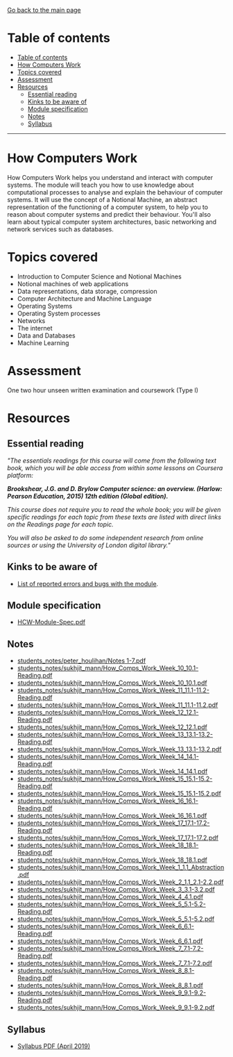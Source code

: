 [Go back to the main page](../../../README.md)

# Table of contents

- [Table of contents](#table-of-contents)
- [How Computers Work](#how-computers-work)
- [Topics covered](#topics-covered)
- [Assessment](#assessment)
- [Resources](#resources)
  - [Essential reading](#essential-reading)
  - [Kinks to be aware of](#kinks-to-be-aware-of)
  - [Module specification](#module-specification)
  - [Notes](#notes)
  - [Syllabus](#syllabus)

---

# How Computers Work

How Computers Work helps you understand and interact with computer
systems. The module will teach you how to use knowledge about
computational processes to analyse and explain the behaviour of computer
systems. It will use the concept of a Notional Machine, an abstract
representation of the functioning of a computer system, to help you to
reason about computer systems and predict their behaviour. You'll also
learn about typical computer system architectures, basic networking and
network services such as databases.

# Topics covered

- Introduction to Computer Science and Notional Machines
- Notional machines of web applications
- Data representations, data storage, compression
- Computer Architecture and Machine Language
- Operating Systems
- Operating System processes
- Networks
- The internet
- Data and Databases
- Machine Learning

# Assessment

One two hour unseen written examination and coursework (Type I)

# Resources

## Essential reading

_"The essentials readings for this course will come from the following text book, which you will be able access from within some lessons on Coursera platform:_

_**Brookshear, J.G. and D. Brylow Computer science: an overview. (Harlow: Pearson Education, 2015) 12th edition (Global edition).**_

_This course does not require you to read the whole book; you will be given specific readings for each topic from these texts are listed with direct links on the Readings page for each topic._

_You will also be asked to do some independent research from online sources or using the University of London digital library."_

## Kinks to be aware of

- [List of reported errors and bugs with the module](../../../kinks/level_4/how_computers_work/).

## Module specification

- [HCW-Module-Spec.pdf](./resources/HCW-Module-Spec.pdf)

## Notes

- [students_notes/peter_houlihan/Notes 1-7.pdf](../../../notes/level_4/how_computers_work/students_notes/peter_houlihan/Notes_1-7.pdf)
- [students_notes/sukhjit_mann/How_Comps_Work_Week_10_10.1-Reading.pdf](../../../notes/level_4/how_computers_work/students_notes/sukhjit_mann/How_Comps_Work_Week_10_10.1-Reading.pdf)
- [students_notes/sukhjit_mann/How_Comps_Work_Week_10_10.1.pdf](../../../notes/level_4/how_computers_work/students_notes/sukhjit_mann/How_Comps_Work_Week_10_10.1.pdf)
- [students_notes/sukhjit_mann/How_Comps_Work_Week_11_11.1-11.2-Reading.pdf](../../../notes/level_4/how_computers_work/students_notes/sukhjit_mann/How_Comps_Work_Week_11_11.1-11.2-Reading.pdf)
- [students_notes/sukhjit_mann/How_Comps_Work_Week_11_11.1-11.2.pdf](../../../notes/level_4/how_computers_work/students_notes/sukhjit_mann/How_Comps_Work_Week_11_11.1-11.2.pdf)
- [students_notes/sukhjit_mann/How_Comps_Work_Week_12_12.1-Reading.pdf](../../../notes/level_4/how_computers_work/students_notes/sukhjit_mann/How_Comps_Work_Week_12_12.1-Reading.pdf)
- [students_notes/sukhjit_mann/How_Comps_Work_Week_12_12.1.pdf](../../../notes/level_4/how_computers_work/students_notes/sukhjit_mann/How_Comps_Work_Week_12_12.1.pdf)
- [students_notes/sukhjit_mann/How_Comps_Work_Week_13_13.1-13.2-Reading.pdf](../../../notes/level_4/how_computers_work/students_notes/sukhjit_mann/How_Comps_Work_Week_13_13.1-13.2-Reading.pdf)
- [students_notes/sukhjit_mann/How_Comps_Work_Week_13_13.1-13.2.pdf](../../../notes/level_4/how_computers_work/students_notes/sukhjit_mann/How_Comps_Work_Week_13_13.1-13.2.pdf)
- [students_notes/sukhjit_mann/How_Comps_Work_Week_14_14.1-Reading.pdf](../../../notes/level_4/how_computers_work/students_notes/sukhjit_mann/How_Comps_Work_Week_14_14.1-Reading.pdf)
- [students_notes/sukhjit_mann/How_Comps_Work_Week_14_14.1.pdf](../../../notes/level_4/how_computers_work/students_notes/sukhjit_mann/How_Comps_Work_Week_14_14.1.pdf)
- [students_notes/sukhjit_mann/How_Comps_Work_Week_15_15.1-15.2-Reading.pdf](../../../notes/level_4/how_computers_work/students_notes/sukhjit_mann/How_Comps_Work_Week_15_15.1-15.2-Reading.pdf)
- [students_notes/sukhjit_mann/How_Comps_Work_Week_15_15.1-15.2.pdf](../../../notes/level_4/how_computers_work/students_notes/sukhjit_mann/How_Comps_Work_Week_15_15.1-15.2.pdf)
- [students_notes/sukhjit_mann/How_Comps_Work_Week_16_16.1-Reading.pdf](../../../notes/level_4/how_computers_work/students_notes/sukhjit_mann/How_Comps_Work_Week_16_16.1-Reading.pdf)
- [students_notes/sukhjit_mann/How_Comps_Work_Week_16_16.1.pdf](../../../notes/level_4/how_computers_work/students_notes/sukhjit_mann/How_Comps_Work_Week_16_16.1.pdf)
- [students_notes/sukhjit_mann/How_Comps_Work_Week_17_17.1-17.2-Reading.pdf](../../../notes/level_4/how_computers_work/students_notes/sukhjit_mann/How_Comps_Work_Week_17_17.1-17.2-Reading.pdf)
- [students_notes/sukhjit_mann/How_Comps_Work_Week_17_17.1-17.2.pdf](../../../notes/level_4/how_computers_work/students_notes/sukhjit_mann/How_Comps_Work_Week_17_17.1-17.2.pdf)
- [students_notes/sukhjit_mann/How_Comps_Work_Week_18_18.1-Reading.pdf](../../../notes/level_4/how_computers_work/students_notes/sukhjit_mann/How_Comps_Work_Week_18_18.1-Reading.pdf)
- [students_notes/sukhjit_mann/How_Comps_Work_Week_18_18.1.pdf](../../../notes/level_4/how_computers_work/students_notes/sukhjit_mann/How_Comps_Work_Week_18_18.1.pdf)
- [students_notes/sukhjit_mann/How_Comps_Work_Week_1_1.1_Abstraction.pdf](../../../notes/level_4/how_computers_work/students_notes/sukhjit_mann/How_Comps_Work_Week_1_1.1_Abstraction.pdf)
- [students_notes/sukhjit_mann/How_Comps_Work_Week_2_1.1_2.1-2.2.pdf](../../../notes/level_4/how_computers_work/students_notes/sukhjit_mann/How_Comps_Work_Week_2_1.1_2.1-2.2.pdf)
- [students_notes/sukhjit_mann/How_Comps_Work_Week_3_3.1-3.2.pdf](../../../notes/level_4/how_computers_work/students_notes/sukhjit_mann/How_Comps_Work_Week_3_3.1-3.2.pdf)
- [students_notes/sukhjit_mann/How_Comps_Work_Week_4_4.1.pdf](../../../notes/level_4/how_computers_work/students_notes/sukhjit_mann/How_Comps_Work_Week_4_4.1.pdf)
- [students_notes/sukhjit_mann/How_Comps_Work_Week_5_5.1-5.2-Reading.pdf](../../../notes/level_4/how_computers_work/students_notes/sukhjit_mann/How_Comps_Work_Week_5_5.1-5.2-Reading.pdf)
- [students_notes/sukhjit_mann/How_Comps_Work_Week_5_5.1-5.2.pdf](../../../notes/level_4/how_computers_work/students_notes/sukhjit_mann/How_Comps_Work_Week_5_5.1-5.2.pdf)
- [students_notes/sukhjit_mann/How_Comps_Work_Week_6_6.1-Reading.pdf](../../../notes/level_4/how_computers_work/students_notes/sukhjit_mann/How_Comps_Work_Week_6_6.1-Reading.pdf)
- [students_notes/sukhjit_mann/How_Comps_Work_Week_6_6.1.pdf](../../../notes/level_4/how_computers_work/students_notes/sukhjit_mann/How_Comps_Work_Week_6_6.1.pdf)
- [students_notes/sukhjit_mann/How_Comps_Work_Week_7_7.1-7.2-Reading.pdf](../../../notes/level_4/how_computers_work/students_notes/sukhjit_mann/How_Comps_Work_Week_7_7.1-7.2-Reading.pdf)
- [students_notes/sukhjit_mann/How_Comps_Work_Week_7_7.1-7.2.pdf](../../../notes/level_4/how_computers_work/students_notes/sukhjit_mann/How_Comps_Work_Week_7_7.1-7.2.pdf)
- [students_notes/sukhjit_mann/How_Comps_Work_Week_8_8.1-Reading.pdf](../../../notes/level_4/how_computers_work/students_notes/sukhjit_mann/How_Comps_Work_Week_8_8.1-Reading.pdf)
- [students_notes/sukhjit_mann/How_Comps_Work_Week_8_8.1.pdf](../../../notes/level_4/how_computers_work/students_notes/sukhjit_mann/How_Comps_Work_Week_8_8.1.pdf)
- [students_notes/sukhjit_mann/How_Comps_Work_Week_9_9.1-9.2-Reading.pdf](../../../notes/level_4/how_computers_work/students_notes/sukhjit_mann/How_Comps_Work_Week_9_9.1-9.2-Reading.pdf)
- [students_notes/sukhjit_mann/How_Comps_Work_Week_9_9.1-9.2.pdf](../../../notes/level_4/how_computers_work/students_notes/sukhjit_mann/How_Comps_Work_Week_9_9.1-9.2.pdf)

## Syllabus

- [Syllabus PDF (April 2019)](./resources/syllabus_HCW_CM1030.pdf)
